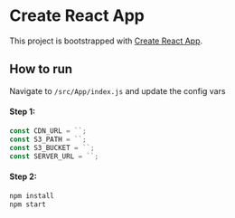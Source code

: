 # Create React App

This project is bootstrapped with [Create React App](https://github.com/facebookincubator/create-react-app).

## How to run

Navigate to `/src/App/index.js` and update the  config vars

#### Step 1:
```js
const CDN_URL = ``;
const S3_PATH = ``;
const S3_BUCKET = ``;
const SERVER_URL = ``;
```

#### Step 2:
```jsx
npm install
npm start 
```